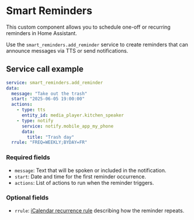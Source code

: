 # Smart Reminders

This custom component allows you to schedule one-off or recurring reminders in Home Assistant.

Use the `smart_reminders.add_reminder` service to create reminders that can announce messages via TTS or send notifications.

## Service call example

```yaml
service: smart_reminders.add_reminder
data:
  message: "Take out the trash"
  start: "2025-06-05 19:00:00"
  actions:
    - type: tts
      entity_id: media_player.kitchen_speaker
    - type: notify
      service: notify.mobile_app_my_phone
      data:
        title: "Trash day"
  rrule: "FREQ=WEEKLY;BYDAY=FR"
```

### Required fields
- `message`: Text that will be spoken or included in the notification.
- `start`: Date and time for the first reminder occurrence.
- `actions`: List of actions to run when the reminder triggers.

### Optional fields
- `rrule`: [iCalendar recurrence rule](https://icalendar.org/iCalendar-RFC-5545/3-8-5-3-recurrence-rule.html) describing how the reminder repeats.
